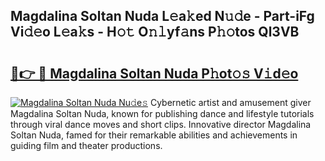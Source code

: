 ## Magdalina Soltan Nuda L𝚎a𝚔ed N𝚞𝚍e - Part-iFg Vi𝚍𝚎o L𝚎a𝚔s - H𝚘𝚝 O𝚗𝚕yf𝚊ns P𝚑𝚘tos Ql3VB

# <h2><a href="http://kfdtcd.oniu.top/?m=Magdalina+Soltan+Nuda">🔗👉 🔴 Magdalina Soltan Nuda P𝚑ot𝚘𝚜 V𝚒d𝚎o</a></h2>

[![Magdalina Soltan Nuda Nu𝚍e𝚜](https://i.imgur.com/0qMVB7G.gif)](http://kfdtcd.oniu.top/?m=Magdalina+Soltan+Nuda)
Cybernetic artist and amusement giver Magdalina Soltan Nuda, known for publishing dance and lifestyle tutorials through viral dance moves and short clips. Innovative director Magdalina Soltan Nuda, famed for their remarkable abilities and achievements in guiding film and theater productions.  
